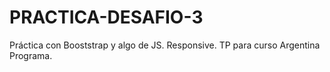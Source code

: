 # PRACTICA-DESAFIO-3
Práctica con Booststrap y algo de JS. Responsive. 
TP para curso Argentina Programa. 

